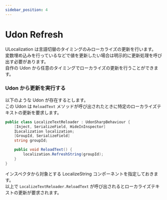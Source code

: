 ```yaml
---
sidebar_position: 4
---
```


# Udon Refresh

ULocalization は言語切替のタイミングのみローカライズの更新を行います。  
変数埋め込みを行っているなどで値を更新したい場合は明示的に更新処理を呼び出す必要があります。  
自作の Udon から任意のタイミングでローカライズの更新を行うことができます。  

### Udon から更新を実行する

以下のような Udon が存在するとします。  
この Udon は `ReloadText` メソッドが呼び出されたときに特定のローカライズテキストの更新を要求します。  

```csharp
public class LocalizeTextReloader : UdonSharpBehaviour {
    [Inject, SerializeField, HideInInspector]
    ILocalization localization;
    [GroupId, SerializeField]
    string groupId;

    public void ReloadText() {
        localization.RefreshString(groupId);
    }
}
```

インスペクタから対象とする LocalizeString コンポーネントを指定しておきます。  
以上で `LocalizeTextReloader.ReloadText` が呼び出されるとローカライズテキストの更新が要求されます。
